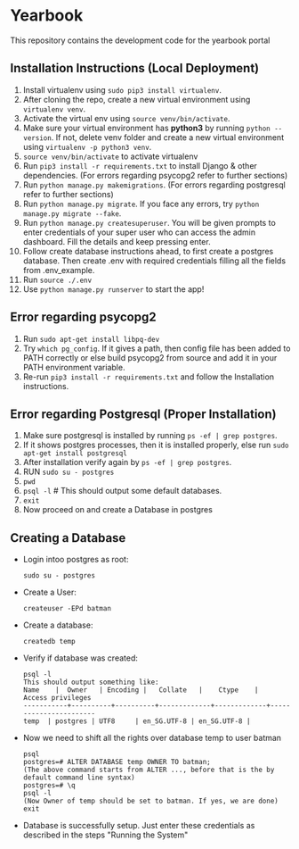 # Yearbook
This repository contains the development code for the yearbook portal

## Installation Instructions (Local Deployment)
 1. Install virtualenv using `sudo pip3 install virtualenv`.
 2. After cloning the repo, create a new virtual environment using `virtualenv venv`.
 3. Activate the virtual env using `source venv/bin/activate`.
 4. Make sure your virtual environment has **python3** by running `python --version`. If not, delete venv folder and create a new virtual environment using `virtualenv -p python3 venv`.
 5. `source venv/bin/activate` to activate virtualenv
 6. Run `pip3 install -r requirements.txt` to install Django & other dependencies. (For errors regarding psycopg2 refer to further sections)
 7. Run `python manage.py makemigrations`. (For errors regarding postgresql refer to further sections)
 8. Run `python manage.py migrate`. If you face any errors, try `python manage.py migrate --fake`.
 9. Run `python manage.py createsuperuser`. You will be given prompts to enter credentials of your super user who can access the admin dashboard. Fill the details and keep pressing enter.
 10. Follow create database instructions ahead, to first create a postgres database. Then create .env with required credentials filling all the fields from .env_example.
 11. Run `source ./.env`
 12. Use `python manage.py runserver` to start the app!

## Error regarding psycopg2
 1. Run `sudo apt-get install libpq-dev`
 2. Try `which pg_config`. If it gives a path, then config file has been added to PATH correctly or else build psycopg2 from source and add it in your PATH environment variable.
 3. Re-run `pip3 install -r requirements.txt` and follow the Installation instructions.
 
## Error regarding Postgresql (Proper Installation)
 1. Make sure postgresql is installed by running `ps -ef | grep postgres`.
 2. If it shows postgres processes, then it is installed properly, else run `sudo apt-get install postgresql`
 3. After installation verify again by `ps -ef | grep postgres`. 
 4. RUN `sudo su - postgres`
 5. `pwd` 
 6. `psql -l` # This should output some default databases.
 7. `exit`
 8. Now proceed on and create a Database in postgres
 
## Creating a Database
* Login intoo postgres as root:
	```
	sudo su - postgres
	```
* Create a User:
	```
	createuser -EPd batman
	```
* Create a database:
	```
	createdb temp
	```
* Verify if database was created:
	```
	psql -l
	This should output something like:
	Name    |  Owner   | Encoding |   Collate   |    Ctype    |   Access privileges   
	-----------+----------+----------+-------------+-------------+-----------------------
	temp  | postgres | UTF8     | en_SG.UTF-8 | en_SG.UTF-8 | 
	```
* Now we need to shift all the rights over database temp to user batman
	```
	psql
	postgres=# ALTER DATABASE temp OWNER TO batman;
	(The above command starts from ALTER ..., before that is the by default command line syntax)
	postgres=# \q
	psql -l
	(Now Owner of temp should be set to batman. If yes, we are done)
	exit
	```
* Database is successfully setup. Just enter these credentials as described in the steps "Running the System"


